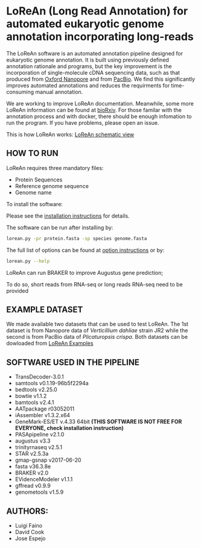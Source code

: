 # LoReAn (Long Read Annotation) for automated eukaryotic genome annotation incorporating long-reads

The LoReAn software is an automated annotation pipeline designed for eukaryotic genome annotation. It is built using previously 
defined annotation rationale and programs, but the key improvement is the incorporation of single-molecule cDNA sequencing data, 
such as that produced from [Oxford Nanopore](https://nanoporetech.com/) and from [PacBio](http://www.pacb.com/applications/rna-sequencing/). 
We find this significantly improves automated annotations and reduces the requirments for time-consuming manual annotation. 

We are working to improve LoReAn documentation. Meanwhile, some more LoReAn information can be found at 
[bioRxiv](https://www.biorxiv.org/content/early/2017/12/08/230359). For those familar with the annotation process and 
with docker, there should be enough infomation to run the program. If you have problems, please open an issue.

This is how LoReAn works: [LoReAn schematic view](https://github.com/lfaino/LoReAn/wiki)

## HOW TO RUN

LoReAn requires three mandatory files:
* Protein Sequences
* Reference genome sequence 
* Genome name

To install the software:

Please see the [installation instructions](INSTALL.md) for details. 

The software can be run after installing by:
```bash
lorean.py -pr protein.fasta -sp species genome.fasta 
```
The full list of options can be found at [option instructions](OPTIONS.md) or by:

```bash
lorean.py --help
```

LoReAn can run BRAKER to improve Augustus gene prediction;

To do so, short reads from RNA-seq or long reads RNA-seq need to be provided

## EXAMPLE DATASET

We made available two datasets that can be used to test LoReAn. The 1st dataset is from Nanopore data of *Verticillium dahliae* 
strain JR2 while the second is from PacBio data of *Plicaturopsis crispa*. Both datasets can be dowloaded from 
[LoReAn Examples ](https://github.com/lfaino/LoReAn_Example)


## SOFTWARE USED IN THE PIPELINE


- TransDecoder-3.0.1
- samtools v0.1.19-96b5f2294a
- bedtools v2.25.0
- bowtie  v1.1.2
- bamtools v2.4.1
- AATpackage r03052011 
- iAssembler v1.3.2.x64
- GeneMark-ES/ET v.4.33 64bit **(THIS SOFTWARE IS NOT FREE FOR EVERYONE, check installation instruction)** 
- PASApipeline v2.1.0 
- augustus v3.3
- trinityrnaseq v2.5.1
- STAR v2.5.3a
- gmap-gsnap v2017-06-20
- fasta v36.3.8e
- BRAKER v2.0
- EVidenceModeler v1.1.1
- gffread  v0.9.9
- genometools v1.5.9


## AUTHORS:
- Luigi Faino
- David Cook
- Jose Espejo


